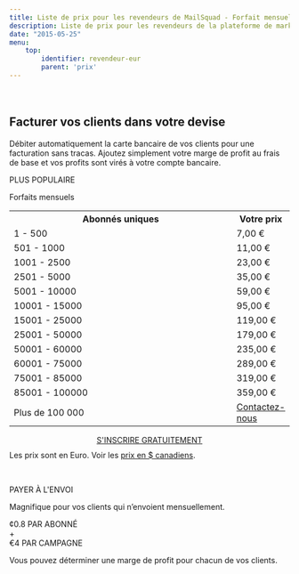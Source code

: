 ```yaml
---
title: Liste de prix pour les revendeurs de MailSquad - Forfait mensuel illimité ou paiement par envoi CAD
description: Liste de prix pour les revendeurs de la plateforme de marketing courriel en marque blanche MailSquad.
date: "2015-05-25"
menu:
    top:
        identifier: revendeur-eur
        parent: 'prix'
---
```

<section class="price-2" style="padding-top:20px;">
        <div class="container">
            <div class="row">
                <div class="col-sm-12 ">
                    <h1>Facturer vos clients dans votre devise</h1>
                    <p class="lead">Débiter automatiquement la carte bancaire de vos clients pour une facturation sans tracas. Ajoutez simplement votre marge de profit au frais de base et vos profits sont virés à votre compte bancaire.</p>
                </div>
            </div>
        </div>
        <div class="container pricing">
            <div class="plans">
                <div class="plan">
                    <div class="top"><p>PLUS POPULAIRE</p></div>
                    <div class="title">
                        Forfaits mensuels
                        <table class="pricing-table">
                                <col width="80%">
                                <col width="20%">
                                <tr>
                                    <th>Abonnés uniques</th>
                                    <th>Votre prix</th>
                                </tr>
                                <tr>
                                    <td>1 - 500</td>
                                    <td>7,00 &euro;</td>
                                </tr>
                                <tr>
                                    <td>501 - 1000</td>
                                    <td>11,00 &euro;</td>
                                </tr>
                                <tr>
                                    <td>1001 - 2500</td>
                                    <td>23,00 &euro;</td>
                                </tr>
                                <tr>
                                    <td>2501 - 5000</td>
                                    <td>35,00 &euro;</td>
                                </tr>
                                <tr>
                                    <td>5001 - 10000</td>
                                    <td>59,00 &euro;</td>
                                </tr>
                                <tr>
                                    <td>10001 - 15000</td>
                                    <td>95,00 &euro;</td>
                                </tr>
                                <tr>
                                    <td>15001 - 25000</td>
                                    <td>119,00 &euro;</td>
                                </tr>
                                <tr>
                                    <td>25001 - 50000</td>
                                    <td>179,00 &euro;</td>
                                </tr>
                                <tr>
                                    <td>50001 - 60000</td>
                                    <td>235,00 &euro;</td>
                                </tr>
                                <tr>
                                    <td>60001 - 75000</td>
                                    <td>289,00 &euro;</td>
                                </tr>
                                <tr>
                                    <td>75001 - 85000</td>
                                    <td>319,00 &euro;</td>
                                </tr>
                                <tr>
                                    <td>85001 - 100000</td>
                                    <td>359,00 &euro;</td>
                                </tr>
                                 <tr>
                                    <td>Plus de 100 000</td>
                                    <td colspan="3"><a href="/fr/contact/">Contactez-nous</a></td>
                                </tr>             
                            </table>
                            <div class="btns" style="margin-top: 15px;text-align:center;">
                                <a class="btn btn-primary" href="https://app.mailsquad.com/login/signup?lang=fr">
                                    <span>S'INSCRIRE GRATUITEMENT</span>
                                </a>
                            </div>
                    </div>
                    <div style="margin-top:10px">Les prix sont en Euro. Voir les <a href="/fr/prix/cad/">prix en $ canadiens</a>.</div>
                </div>
                <div class="plan">
                    <div class="top"><p>&nbsp;</p></div>
                    <div class="title">
                        PAYER À L'ENVOI
                        <p>Magnifique pour vos clients qui n’envoient mensuellement.</p>
                        <div class="price">
                            <div class="persubscriber">
                                <span class="currency">&cent;</span>0.8
                                <span class="period">PAR ABONNÉ</span>
                            </div>
                            <div style="width:10%;">+</div>
                            <div class="percampaign">
                                <span class="currency">&euro;</span>4
                                <span class="period">PAR CAMPAGNE</span>
                            </div>
                        </div>
                        <p>Vous pouvez déterminer une marge de profit pour chacun de vos clients.</p>
                    </div>
                </div>
            </div>
        </div>
    </section>